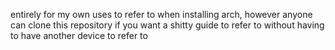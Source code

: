 entirely for my own uses to refer to when installing arch, however anyone can clone this repository if you want a shitty guide to refer to without having to have another device to refer to 

